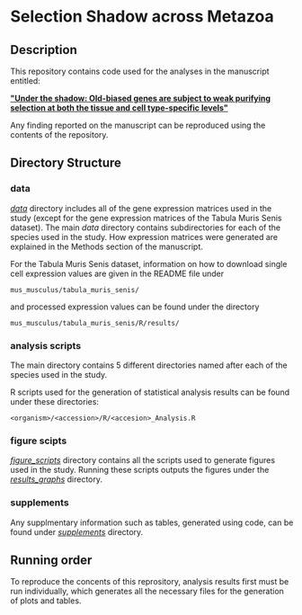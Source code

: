 # Selection Shadow across Metazoa

## Description 

This repository contains code used for the analyses in the manuscript entitled:

[**"Under the shadow: Old-biased genes are subject to weak purifying selection at both the tissue and cell type-specific levels"**](https://www.biorxiv.org/)

Any finding reported on the manuscript can be reproduced using the contents of the repository. 

## Directory Structure

### data

[*data*](data) directory includes all of the gene expression matrices used in the study (except for the gene expression matrices of the Tabula Muris Senis dataset). The main *data* directory contains subdirectories for each of the species used in the study. How expression matrices were generated are explained in the Methods section of the manuscript. 

For the Tabula Muris Senis dataset, information on how to download single cell expression values are given in the README file under

```
mus_musculus/tabula_muris_senis/
```

and processed expression values can be found under the directory

```
mus_musculus/tabula_muris_senis/R/results/
```
### analysis scripts

The main directory contains 5 different directories named after each of the species used in the study.

R scripts used for the generation of statistical analysis results can be found under these directories:

```
<organism>/<accession>/R/<accesion>_Analysis.R
```

### figure scipts

[*figure_scripts*](figure_scripts) directory contains all the scripts used to generate figures used in the study. Running these scripts outputs the figures under the [*results_graphs*](results_graphs) directory. 

### supplements

Any supplmentary information such as tables, generated using code, can be found under [*supplements*](supplements) directory. 

## Running order

To reproduce the concents of this reprository, analysis results first must be run individually, which generates all the necessary files for the generation of plots and tables.
